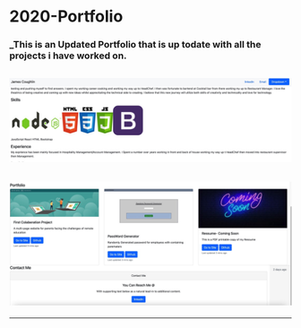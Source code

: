 # 2020-Portfolio

### \_This is an Updated Portfolio that is up todate with all the projects i have worked on.

## ![Demo](assets/images/screenshotjpg.jpg)

## ![Demo](assets/images/demo.jpg)

---
